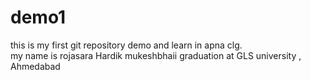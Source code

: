 # demo1
this is my first git repository demo and learn in apna clg.
<br>
my name is rojasara Hardik mukeshbhaii
graduation at GLS university , Ahmedabad
